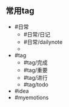 
## **常用tag**

- #日常  
	- #日常/日记
	- #日常/dailynote
	-   
- #tag
	- #tag/完成 
	- #tag/重要
	- #tag/进行 
	- #tag/todo
- #idea 
- #myemotions

